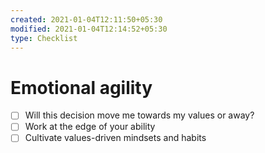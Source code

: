 ```yaml
---
created: 2021-01-04T12:11:50+05:30
modified: 2021-01-04T12:14:52+05:30
type: Checklist
---
```


# Emotional agility

- [ ] Will this decision move me towards my values or away?
- [ ] Work at the edge of your ability
- [ ] Cultivate values-driven mindsets and habits